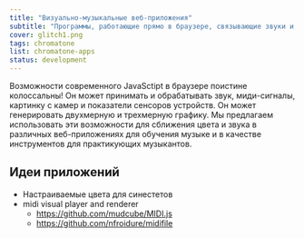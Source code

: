 ```yaml
---
title: "Визуально-музыкальные веб-приложения"
subtitle: "Программы, работающие прямо в браузере, связывающие звуки и цвета вместе"
cover: glitch1.png
tags: chromatone
list: chromatone-apps
status: development
---
```


Возможности современного JavaSctipt в браузере поистине колоссальны! Он может принимать и обрабатывать звук, миди-сигналы, картинку с камер и показатели сенсоров устройств. Он может генерировать двухмерную и трехмерную графику. Мы предлагаем использовать эти возможности для сближения цвета и звука в различных веб-приложениях для обучения музыке и в качестве инструментов для практикующих музыкантов.

## Идеи приложений

- Настраиваемые цвета для синестетов
- midi visual player and renderer
  - https://github.com/mudcube/MIDI.js
  - https://github.com/nfroidure/midifile
